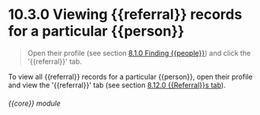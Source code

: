 # 10.3.0    Viewing {{referral}} records for a particular {{person}} 

> Open their profile (see section [8.1.0  Finding {{people}}](/help/index/v/{{version}}/p/8.1.0)) and click the '{{referral}}' tab. 

To view all {{referral}} records for a particular {{person}}, open their profile and view the '{{referral}}' tab (see section [8.12.0  {{Referral}}s tab](/help/index/v/{{version}}/p/8.12.0)). 

###### {{core}} module

